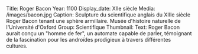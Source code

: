 Title: Roger Bacon
Year: 1100
Display_date: XIIe siècle
Media: /images/bacon.jpg
Caption: Sculpture du scientifique anglais du XIIIe siècle Roger Bacon tenant une sphère armillaire. Musée d'histoire naturelle de l'Université d'Oxford
Group: Scientifique
Thumbnail:
Text: Roger Bacon aurait conçu un "homme de fer", un automate capable de parler, témoignant de la fascination pour les androïdes prodigieux à travers différentes cultures.